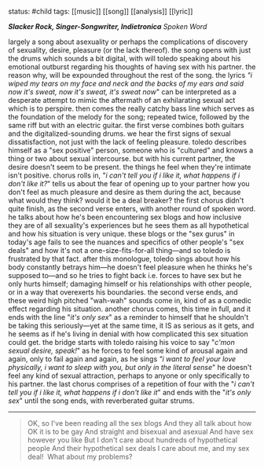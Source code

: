 status: #child 
tags: [[music]] [[song]] [[analysis]] [[lyric]]

***Slacker Rock, Singer-Songwriter, Indietronica*** 
*Spoken Word*

largely a song about asexuality or perhaps the complications of discovery of sexuality, desire, pleasure (or the lack thereof). the song opens with just the drums which sounds a bit digital, with will toledo speaking about his emotional outburst regarding his thoughts of having sex with his partner. the reason why, will be expounded throughout the rest of the song. the lyrics *"i wiped my tears on my face and neck and the backs of my ears and said now it's sweat, now it's sweat, it's sweat now*" can be interpreted as a desperate attempt to mimic the aftermath of an exhilarating sexual act which is to perspire. then comes the really catchy bass line which serves as the foundation of the melody for the song; repeated twice, followed by the same riff but with an electric guitar. the first verse combines both guitars and the digitalized-sounding drums. we hear the first signs of sexual dissatisfaction, not just with the lack of feeling pleasure. toledo describes himself as a "sex positive" person, someone who is "cultured" and knows a thing or two about sexual intercourse. but with his current partner, the desire doesn't seem to be present. the things he feel when they're intimate isn't positive. chorus rolls in, "*i can't tell you if i like it, what happens if i don't like it?*" tells us about the fear of opening up to your partner how you don't feel as much pleasure and desire as them during the act, because what would they think? would it be a deal breaker? the first chorus didn't quite finish, as the second verse enters, with another round of spoken word. he talks about how he's been encountering sex blogs and how inclusive they are of all sexuality's experiences but he sees them as all hypothetical and how his situation is very unique. these blogs or the "sex gurus" in today's age fails to see the nuances and specifics of other people's "sex deals" and how it's not a one-size-fits-for-all thing—and so toledo is frustrated by that fact. after this monologue, toledo sings about how his body constantly betrays him—he doesn't feel pleasure when he thinks he's supposed to—and so he tries to fight back i.e. forces to have sex but he only hurts himself; damaging himself or his relationships with other people, or in a way that overexerts his boundaries. the second verse ends, and these weird high pitched "wah-wah" sounds come in, kind of as a comedic effect regarding his situation. another chorus comes, this time in full, and it ends with the line "*it's only sex*" as a reminder to himself that he shouldn't be taking this seriously—yet at the same time, it IS as serious as it gets, and he seems as if he's living in denial with how complicated this sex situation could get. the bridge starts with toledo raising his voice to say "*c'mon sexual desire, speak!*" as he forces to feel some kind of arousal again and again, only to fail again and again, as he sings *"i want to feel your love physically, i want to sleep with you, but only in the literal sense*" he doesn't feel any kind of sexual attraction, perhaps to anyone or only specifically to his partner. the last chorus comprises of a repetition of four with the "*i can't tell you if i like it, what happens if i don't like it*" and ends with the "*it's only sex*" until the song ends, with reverberated guitar strums. 

---

> OK, so I've been reading all the sex blogs
> And they all talk about how OK it is to be gay
> And straight and bisexual and asexual
> And have sex however you like
> But I don't care about hundreds of hypothetical people
> And their hypothetical sex deals
> I care about me, and my sex deal!
> What about my problems?